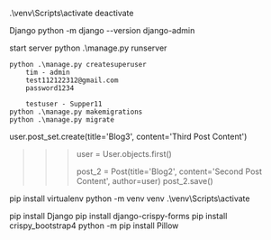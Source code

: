 .\venv\Scripts\activate
deactivate


Django
python -m django --version
django-admin


start server
    python .\manage.py runserver


    python .\manage.py createsuperuser
        tim - admin
        test112122312@gmail.com
        password1234

        testuser - Supper11
    python .\manage.py makemigrations
    python .\manage.py migrate



user.post_set.create(title='Blog3', content='Third Post Content')


>>> user = User.objects.first()
>>>
>>> post_2 = Post(title='Blog2', content='Second Post Content', author=user)
>>> post_2.save()




pip install virtualenv
python -m venv venv
.\venv\Scripts\activate

pip install Django
pip install django-crispy-forms
pip install crispy_bootstrap4
python -m pip install Pillow
